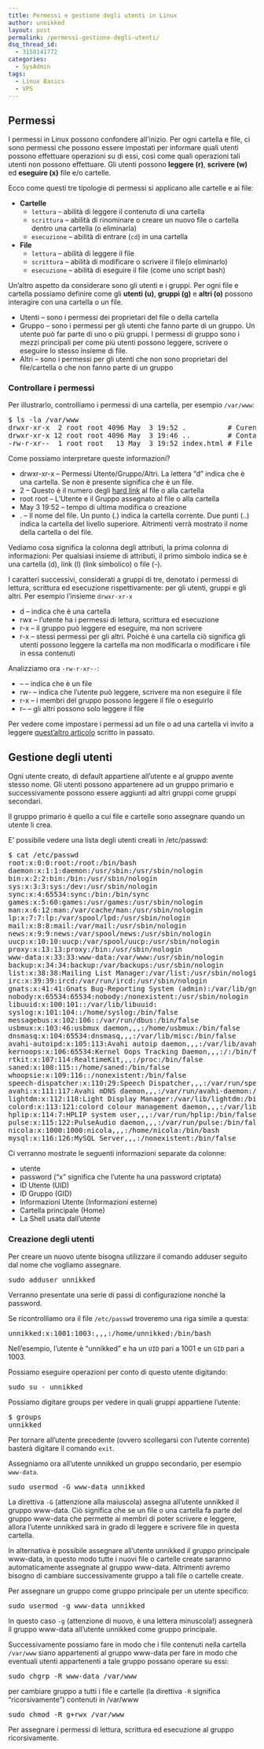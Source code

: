 ```yaml
---
title: Permessi e gestione degli utenti in Linux
author: unnikked
layout: post
permalink: /permessi-gestione-degli-utenti/
dsq_thread_id:
  - 3158141772
categories:
  - SysAdmin
tags:
  - Linux Basics
  - VPS
---
```


## Permessi

I permessi in Linux possono confondere all&#8217;inizio. Per ogni cartella e file, ci sono permessi che possono essere impostati per informare quali utenti possono effettuare operazioni su di essi, così come quali operazioni tali utenti non possono effettuare. Gli utenti possono **leggere (r)**, **scrivere (w)** ed **eseguire (x)** file e/o cartelle. 

Ecco come questi tre tipologie di permessi si applicano alle cartelle e ai file:

  * **Cartelle** 
      * `lettura` &#8211; abilità di leggere il contenuto di una cartella
      * `scrittura` &#8211; abilità di rinominare o creare un nuovo file o cartella dentro una cartella (o eliminarla)
      * `esecuzione` &#8211; abilità di entrare (`cd`) in una cartella
  * **File** 
      * `lettura` &#8211; abilità di leggere il file
      * `scrittura` &#8211; abilità di modificare o scrivere il file(o eliminarlo)
      * `esecuzione` &#8211; abilità di eseguire il file (come uno script bash)

Un&#8217;altro aspetto da considerare sono gli utenti e i gruppi. Per ogni file e cartella possiamo definire come gli **utenti (u)**, **gruppi (g)** e **altri (o)** possono interagire con una cartella o un file.

  * Utenti &#8211; sono i permessi dei proprietari del file o della cartella
  * Gruppo &#8211; sono i permessi per gli utenti che fanno parte di un gruppo. Un utente può far parte di uno o più gruppi. I permessi di gruppo sono i mezzi principali per come più utenti possono leggere, scrivere o eseguire lo stesso insieme di file.
  * Altri &#8211; sono i permessi per gli utenti che non sono proprietari del file/cartella o che non fanno parte di un gruppo

### Controllare i permessi

Per illustrarlo, controlliamo i permessi di una cartella, per esempio `/var/www`:

<pre class="lang:default decode:true ">$ ls -la /var/www
drwxr-xr-x  2 root root 4096 May  3 19:52 .          # Curent Directory
drwxr-xr-x 12 root root 4096 May  3 19:46 ..         # Containing Directory
-rw-r-xr--  1 root root   13 May  3 19:52 index.html # File in this Directory</pre>

Come possiamo interpretare queste informazioni?

  * drwxr-xr-x &#8211; Permessi Utente/Gruppo/Altri. La lettera &#8220;d&#8221; indica che è una cartella. Se non è presente significa che è un file.
  * 2 &#8211; Questo è il numero degli <a title="Collegamento fisico - Wikipedia" href="http://it.wikipedia.org/wiki/Collegamento_fisico" target="_blank">hard link</a> al file o alla cartella
  * root root &#8211; L&#8217;Utente e il Gruppo assegnato al file o alla cartella
  * May 3 19:52 &#8211; tempo di ultima modifica o creazione
  * . &#8211; Il nome del file. Un punto (.) indica la cartella corrente. Due punti (..) indica la cartella del livello superiore. Altrimenti verrà mostrato il nome della cartella o del file.

Vediamo cosa significa la colonna degli attributi, la prima colonna di informazioni: Per qualsiasi insieme di attributi, il primo simbolo indica se è una cartella (d), link (l) (link simbolico) o file (-). 

I caratteri successivi, considerati a gruppi di tre, denotato i permessi di lettura, scrittura ed esecuzione rispettivamente: per gli utenti, gruppi e gli altri. Per esempio l&#8217;insieme `drwxr-xr-x`

  * d &#8211; indica che è una cartella
  * rwx &#8211; l&#8217;utente ha i permessi di lettura, scrittura ed esecuzione
  * r-x &#8211; il gruppo può leggere ed eseguire, ma non scrivere
  * r-x &#8211; stessi permessi per gli altri. Poiché è una cartella ciò significa gli utenti possono leggere la cartella ma non modificarla o modificare i file in essa contenuti

Analizziamo ora `-rw-r-xr--`:

  * &#8211; &#8211; indica che è un file
  * rw- &#8211; indica che l&#8217;utente può leggere, scrivere ma non eseguire il file
  * r-x &#8211; i membri del gruppo possono leggere il file o eseguirlo
  * r&#8211; &#8211; gli altri possono solo leggere il file

Per vedere come impostare i permessi ad un file o ad una cartella vi invito a leggere <a href="permessi-file-chmod" title="Come impostare i permessi ai file con “chmod”" target="_blank">quest&#8217;altro articolo</a> scritto in passato. 

## Gestione degli utenti

Ogni utente creato, di default appartiene all&#8217;utente e al gruppo avente stesso nome. Gli utenti possono appartenere ad un gruppo primario e successivamente possono essere aggiunti ad altri gruppi come gruppi secondari. 

Il gruppo primario è quello a cui file e cartelle sono assegnare quando un utente li crea.

E&#8217; possibile vedere una lista degli utenti creati in /etc/passwd: 

<pre class="lang:sh decode:true " >$ cat /etc/passwd
root:x:0:0:root:/root:/bin/bash
daemon:x:1:1:daemon:/usr/sbin:/usr/sbin/nologin
bin:x:2:2:bin:/bin:/usr/sbin/nologin
sys:x:3:3:sys:/dev:/usr/sbin/nologin
sync:x:4:65534:sync:/bin:/bin/sync
games:x:5:60:games:/usr/games:/usr/sbin/nologin
man:x:6:12:man:/var/cache/man:/usr/sbin/nologin
lp:x:7:7:lp:/var/spool/lpd:/usr/sbin/nologin
mail:x:8:8:mail:/var/mail:/usr/sbin/nologin
news:x:9:9:news:/var/spool/news:/usr/sbin/nologin
uucp:x:10:10:uucp:/var/spool/uucp:/usr/sbin/nologin
proxy:x:13:13:proxy:/bin:/usr/sbin/nologin
www-data:x:33:33:www-data:/var/www:/usr/sbin/nologin
backup:x:34:34:backup:/var/backups:/usr/sbin/nologin
list:x:38:38:Mailing List Manager:/var/list:/usr/sbin/nologin
irc:x:39:39:ircd:/var/run/ircd:/usr/sbin/nologin
gnats:x:41:41:Gnats Bug-Reporting System (admin):/var/lib/gnats:/usr/sbin/nologin
nobody:x:65534:65534:nobody:/nonexistent:/usr/sbin/nologin
libuuid:x:100:101::/var/lib/libuuid:
syslog:x:101:104::/home/syslog:/bin/false
messagebus:x:102:106::/var/run/dbus:/bin/false
usbmux:x:103:46:usbmux daemon,,,:/home/usbmux:/bin/false
dnsmasq:x:104:65534:dnsmasq,,,:/var/lib/misc:/bin/false
avahi-autoipd:x:105:113:Avahi autoip daemon,,,:/var/lib/avahi-autoipd:/bin/false
kernoops:x:106:65534:Kernel Oops Tracking Daemon,,,:/:/bin/false
rtkit:x:107:114:RealtimeKit,,,:/proc:/bin/false
saned:x:108:115::/home/saned:/bin/false
whoopsie:x:109:116::/nonexistent:/bin/false
speech-dispatcher:x:110:29:Speech Dispatcher,,,:/var/run/speech-dispatcher:/bin/sh
avahi:x:111:117:Avahi mDNS daemon,,,:/var/run/avahi-daemon:/bin/false
lightdm:x:112:118:Light Display Manager:/var/lib/lightdm:/bin/false
colord:x:113:121:colord colour management daemon,,,:/var/lib/colord:/bin/false
hplip:x:114:7:HPLIP system user,,,:/var/run/hplip:/bin/false
pulse:x:115:122:PulseAudio daemon,,,:/var/run/pulse:/bin/false
nicola:x:1000:1000:nicola,,,:/home/nicola:/bin/bash
mysql:x:116:126:MySQL Server,,,:/nonexistent:/bin/false
</pre>

Ci verranno mostrate le seguenti informazioni separate da colonne:

  * utente
  * password (&#8220;x&#8221; significa che l&#8217;utente ha una password criptata)
  * ID Utente (UID)
  * ID Gruppo (GID)
  * Informazioni Utente (Informazioni esterne)
  * Cartella principale (Home)
  * La Shell usata dall&#8217;utente

### Creazione degli utenti

Per creare un nuovo utente bisogna utilizzare il comando adduser seguito dal nome che vogliamo assegnare.

<pre class="lang:default decode:true " >sudo adduser unnikked</pre>

Verranno presentate una serie di passi di configurazione nonché la password.

Se ricontrolliamo ora il file `/etc/passwd` troveremo una riga simile a questa:

<pre class="lang:default decode:true " >unnikked:x:1001:1003:,,,:/home/unnikked:/bin/bash</pre>

Nell&#8217;esempio, l&#8217;utente è &#8220;unnikked&#8221; e ha un `UID` pari a 1001 e un `GID` pari a 1003. 

Possiamo eseguire operazioni per conto di questo utente digitando:

<pre class="lang:default decode:true " >sudo su - unnikked</pre>

Possiamo digitare groups per vedere in quali gruppi appartiene l&#8217;utente:

<pre class="lang:default decode:true " >$ groups
unnikked</pre>

Per tornare all&#8217;utente precedente (ovvero scollegarsi con l&#8217;utente corrente) basterà digitare il comando `exit`. 

Assegniamo ora all&#8217;utente unnikked un gruppo secondario, per esempio `www-data`.

<pre class="lang:default decode:true " >sudo usermod -G www-data unnikked</pre>

La direttiva `-G` (attenzione alla maiuscola) assegna all&#8217;utente unnikked il gruppo www-data. Ciò significa che se un file o una cartella fa parte del gruppo www-data che permette ai membri di poter scrivere e leggere, allora l&#8217;utente unnikked sarà in grado di leggere e scrivere file in questa cartella. 

In alternativa è possibile assegnare all&#8217;utente unnikked il gruppo principale www-data, in questo modo tutte i nuovi file o cartelle create saranno automaticamente assegnate al gruppo www-data. Altrimenti avremo bisogno di cambiare successivamente gruppo a tali file o cartelle create.

Per assegnare un gruppo come gruppo principale per un utente specifico:

<pre class="lang:default decode:true " >sudo usermod -g www-data unnikked</pre>

In questo caso `-g` (attenzione di nuovo, è una lettera minuscola!) assegnerà il gruppo www-data all&#8217;utente unnikked come gruppo principale.

Successivamente possiamo fare in modo che i file contenuti nella cartella `/var/www` siano appartenenti al gruppo www-data per fare in modo che eventuali utenti appartenenti a tale gruppo possano operare su essi: 

<pre class="lang:default decode:true " >sudo chgrp -R www-data /var/www</pre>

per cambiare gruppo a tutti i file e cartelle (la direttiva `-R` significa &#8220;ricorsivamente&#8221;) contenuti in /var/www

<pre class="lang:default decode:true " >sudo chmod -R g+rwx /var/www</pre>

Per assegnare i permessi di lettura, scrittura ed esecuzione al gruppo ricorsivamente.